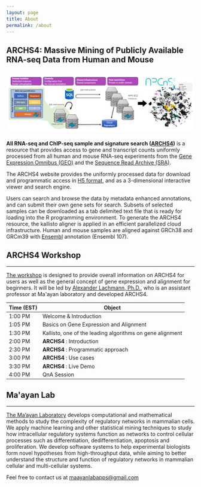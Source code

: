 ```yaml
---
layout: page
title: About
permalink: /about
---
```


## ARCHS4: Massive Mining of Publicly Available RNA-seq Data from Human and Mouse

![ARCHS4 structure](/assets/img/ARCHS4pipeline.png)
-------------

**All RNA-seq and ChIP-seq sample and signature search ([ARCHS4]((https://maayanlab.cloud/archs4/)))** is a resource that provides access to gene and transcript counts uniformly processed from all human and mouse RNA-seq experiments from the [Gene Expression Omnibus (GEO)](https://www.ncbi.nlm.nih.gov/geo/) and the [Sequence Read Archive (SRA)](https://www.ncbi.nlm.nih.gov/sra). 

The ARCHS4 website provides the uniformly processed data for download and programmatic access in [H5 format](https://maayanlab.cloud/archs4/help.html#abouth5), and as a 3-dimensional interactive viewer and search engine. 

Users can search and browse the data by metadata enhanced annotations, and can submit their own gene sets for search. Subsets of selected samples can be downloaded as a tab delimited text file that is ready for loading into the R programming environment. To generate the ARCHS4 resource, the kallisto aligner is applied in an efficient parallelized cloud infrastructure. Human and mouse samples are aligned against GRCh38 and GRCm39 with [Ensembl](https://uswest.ensembl.org/index.html) annotation (Ensembl 107).



## ARCHS4 Workshop
-------------
[The workshop](https://maayanlab.github.io/Workshop.io/ARCHS4) is designed to provide overall information on ARCHS4 for users as well as the general concept of gene expression and alignment for beginners. It will be led by [Alexander Lachmann, Ph.D.](https://profiles.mountsinai.org/alexander-lachmann), who is an assistant professor at Ma'ayan laboratory and developed ARCHS4.  

Time (EST) | Object  
----- | ------------------
1:00 PM  | Welcome & Introduction
1:05 PM  | Basics on Gene Expression and Alignment
1:30 PM  | Kallisto, one of the leading algorithms on gene alignment
2:00 PM  | **ARCHS4** : Introduction
2:30 PM  | **ARCHS4** : Programmatic approach
3:00 PM  | **ARCHS4** : Use cases
3:30 PM  | **ARCHS4** : Live Demo
4:00 PM  | QnA Session


## Ma'ayan Lab
-------------
[The Ma’ayan Laboratory](https://labs.icahn.mssm.edu/maayanlab/) develops computational and mathematical methods to study the complexity of regulatory networks in mammalian cells. We apply machine learning and other statistical mining techniques to study how intracellular regulatory systems function as networks to control cellular processes such as differentiation, dedifferentiation, apoptosis and proliferation. We develop software systems to help experimental biologists form novel hypotheses from high-throughput data, while aiming to better understand the structure and function of regulatory networks in mammalian cellular and multi-cellular systems.



Feel free to contact us at [maayanlabapps@gmail.com](maayanlabapps@gmail.com)

